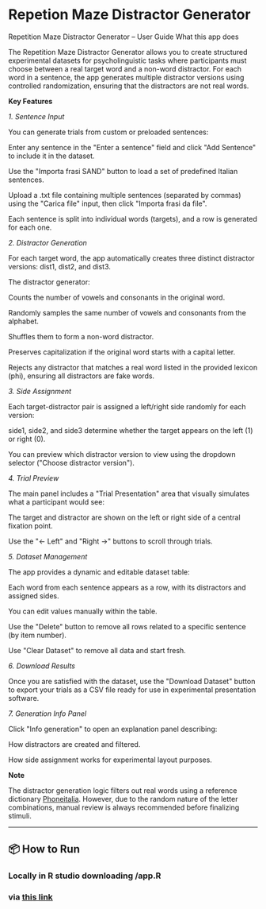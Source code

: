 # Repetion Maze Distractor Generator 

Repetition Maze Distractor Generator – User Guide
What this app does

The Repetition Maze Distractor Generator allows you to create structured experimental datasets for psycholinguistic tasks where participants must choose between a real target word and a non-word distractor. For each word in a sentence, the app generates multiple distractor versions using controlled randomization, ensuring that the distractors are not real words.

**Key Features**

*1. Sentence Input*

You can generate trials from custom or preloaded sentences:

Enter any sentence in the "Enter a sentence" field and click "Add Sentence" to include it in the dataset.

Use the "Importa frasi SAND" button to load a set of predefined Italian sentences.

Upload a .txt file containing multiple sentences (separated by commas) using the "Carica file" input, then click "Importa frasi da file".

Each sentence is split into individual words (targets), and a row is generated for each one.

*2. Distractor Generation*

For each target word, the app automatically creates three distinct distractor versions: dist1, dist2, and dist3.

The distractor generator:

Counts the number of vowels and consonants in the original word.

Randomly samples the same number of vowels and consonants from the alphabet.

Shuffles them to form a non-word distractor.

Preserves capitalization if the original word starts with a capital letter.

Rejects any distractor that matches a real word listed in the provided lexicon (phi), ensuring all distractors are fake words.

*3. Side Assignment*

Each target-distractor pair is assigned a left/right side randomly for each version:

side1, side2, and side3 determine whether the target appears on the left (1) or right (0).

You can preview which distractor version to view using the dropdown selector ("Choose distractor version").

*4. Trial Preview*

The main panel includes a "Trial Presentation" area that visually simulates what a participant would see:

The target and distractor are shown on the left or right side of a central fixation point.

Use the "← Left" and "Right →" buttons to scroll through trials.

*5. Dataset Management*

The app provides a dynamic and editable dataset table:

Each word from each sentence appears as a row, with its distractors and assigned sides.

You can edit values manually within the table.

Use the "Delete" button to remove all rows related to a specific sentence (by item number).

Use "Clear Dataset" to remove all data and start fresh.

*6. Download Results*

Once you are satisfied with the dataset, use the "Download Dataset" button to export your trials as a CSV file ready for use in experimental presentation software.

*7. Generation Info Panel*

Click "Info generation" to open an explanation panel describing:

How distractors are created and filtered.

How side assignment works for experimental layout purposes.

**Note**

The distractor generation logic filters out real words using a reference dictionary [Phoneitalia](https://github.com/stefanocoretta/phonItaliaR/blob/main/data/phonitalia.rda). However, due to the random nature of the letter combinations, manual review is always recommended before finalizing stimuli.


---

## 📦 How to Run

###  Locally in R studio downloading /app.R
### via [this link](https://pnslhg-giulia-calignano.shinyapps.io/repetitionmaze_distractorgenerator/)




